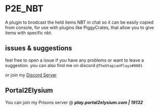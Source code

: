 # P2E_NBT
A plugin to brodcast the held items NBT in chat so it can be easily copied from console, for use with plugins like PiggyCrates, that allow you to give items with specific nbt.

## issues & suggestions
feel free to open a issue if you have any problems or want to leave a suggestion.
you can also find me on discord `@TheUtopianPlayz#0001`

or join my [Discord Server](https://discord.portal2elysium.com/)

## Portal2Elysium
You can join my Prisons server @ ***__play.portal2elysium.com | 19132__***
